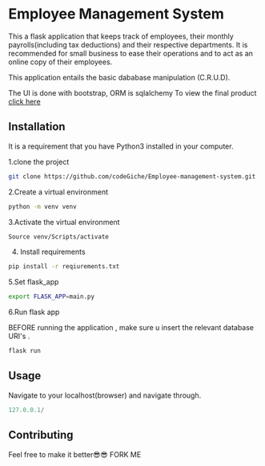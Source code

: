 # Employee Management System

This a flask application that keeps track of employees, their monthly payrolls(including tax deductions) and their respective departments. It is recommended for small business to ease their operations and to act as an online copy of their employees.

This application entails the basic dababase manipulation (C.R.U.D).

The UI is done with bootstrap, ORM is sqlalchemy
To view the final product [click here](https://employee-management-systemm.herokuapp.com/)




## Installation 


It is a requirement that you have Python3 installed in your computer.

1.clone the project

```bash
git clone https://github.com/codeGiche/Employee-management-system.git
```
2.Create a virtual environment
```bash
python -m venv venv
```
3.Activate the virtual environment
```bash
Source venv/Scripts/activate
```
4. Install requirements
```bash
pip install -r reqiurements.txt
```
5.Set flask_app 
```bash
export FLASK_APP=main.py
```
6.Run flask app

BEFORE running the application , make sure u insert the relevant database URI's .

```bash
flask run
```

## Usage
Navigate to your localhost(browser) and navigate through.
```python
127.0.0.1/
```

## Contributing
Feel free to make it better😎😎 FORK ME
